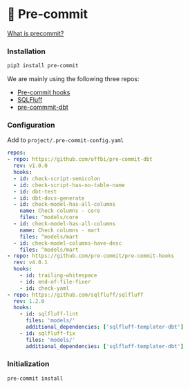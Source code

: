 # 📐 Pre-commit

[What is precommit?](https://pre-commit.com/)

### Installation

```bash
pip3 install pre-commit
```

We are mainly using the following three repos:
- [Pre-commit hooks](https://github.com/pre-commit/pre-commit-hooks)
- [SQLFluff](https://docs.sqlfluff.com/en/stable/production.html)
- [pre-commmit-dbt](https://github.com/offbi/pre-commit-dbt)


### Configuration

Add to `project/.pre-commit-config.yaml`

```yaml
repos:
- repo: https://github.com/offbi/pre-commit-dbt
  rev: v1.0.0
  hooks:
  - id: check-script-semicolon
  - id: check-script-has-no-table-name
  - id: dbt-test
  - id: dbt-docs-generate
  - id: check-model-has-all-columns
    name: Check columns - core
    files: ^models/core
  - id: check-model-has-all-columns
    name: Check columns - mart
    files: ^models/mart
  - id: check-model-columns-have-desc
    files: ^models/mart
- repo: https://github.com/pre-commit/pre-commit-hooks
  rev: v4.0.1
  hooks:
    - id: trailing-whitespace
    - id: end-of-file-fixer
    - id: check-yaml
- repo: https://github.com/sqlfluff/sqlfluff
  rev: 1.2.0
  hooks:
    - id: sqlfluff-lint
      files: 'models/'
      additional_dependencies: ['sqlfluff-templater-dbt']
    - id: sqlfluff-fix
      files: 'models/'
      additional_dependencies: ['sqlfluff-templater-dbt']
```
### Initialization

```bash
pre-commit install
```